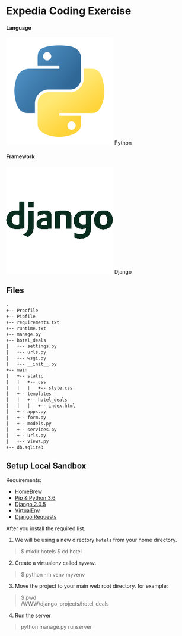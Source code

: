 # Expedia Coding Exercise

#### Language
![alt text](https://raw.githubusercontent.com/github/explore/6c6508f34230f0ac0d49e847a326429eefbfc030/topics/python/python.png)
	Python
#### Framework
![alt text](https://raw.githubusercontent.com/github/explore/6c6508f34230f0ac0d49e847a326429eefbfc030/topics/django/django.png)
	Django

## Files
```
.
+-- Procfile
+-- Pipfile
+-- requirements.txt
+-- runtime.txt
+-- manage.py
+-- hotel_deals
|   +-- settings.py
|   +-- urls.py
|   +-- wsgi.py
|   +-- __init__.py
+-- main
|	+-- static
|	|	+-- css	
|	|	|	+-- style.css
|	+-- templates
|	|	+-- hotel_deals	
|	|	|	+-- index.html
|   +-- apps.py
|   +-- form.py
|   +-- models.py
|   +-- services.py
|   +-- urls.py
|   +-- views.py
+-- db.sqlite3

```

## Setup Local Sandbox

Requirements:
- [HomeBrew](https://brew.sh/)
- [Pip & Python 3.6](https://docs.brew.sh/Homebrew-and-Python)
- [Django 2.0.5](https://www.djangoproject.com/download/)
- [VirtualEnv](https://virtualenv.pypa.io/en/stable/)
- [Django Requests](http://docs.python-requests.org/en/master/user/install/)

After you install the required list.
1.  We will be using a new directory `hotels` from your home directory.
> $ mkdir hotels
$ cd hotel
2. Create a virtualenv called `myvenv`.
>$ python -m venv myvenv
3. Move the project to your main web root directory.
for example:
 > $ pwd  
	/WWW/django_projects/hotel_deals
4. Run the server
>python manage.py runserver
